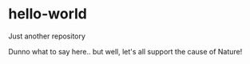 # hello-world
Just another repository

Dunno what to say here.. but well, let's all support the cause of Nature!

